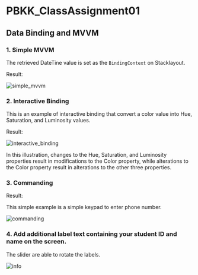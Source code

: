 # PBKK_ClassAssignment01

## Data Binding and MVVM

### 1. Simple MVVM

The retrieved DateTine value is set as the `BindingContext` on Stacklayout.

Result:

![simple_mvvm](/img/simple_mvvm.jpeg)

### 2. Interactive Binding

This is an example of interactive binding that convert a color value into Hue, Saturation, and Luminosity values.

Result: 

![interactive_binding](/img/interactive_mvvm.jpeg)

In this illustration, changes to the Hue, Saturation, and Luminosity properties result in modifications to the Color property, while alterations to the Color property result in alterations to the other three properties.

### 3. Commanding 

Result:

This simple example is a simple keypad to enter phone number.

![commanding](/img/commanding_mvvm.jpeg)

### 4. Add additional label text containing your student ID and name on the screen. 

The slider are able to rotate the labels.

![info](/img/Info.png)

